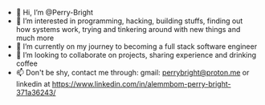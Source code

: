 - 👋 Hi, I’m @Perry-Bright
- 👀 I’m interested in programming, hacking, building stuffs, finding out how systems work, trying and tinkering around with new things and much more
- 🌱 I’m currently on my journey to becoming a full stack software engineer
- 💞️ I’m looking to collaborate on projects, sharing experience and drinking coffee
- 📫 Don't be shy, contact me through: gmail: perrybright@proton.me or linkedin at https://www.linkedin.com/in/alemmbom-perry-bright-371a36243/

<!---
Perry-Bright/Perry-Bright is a ✨ special ✨ repository because its `README.md` (this file) appears on your GitHub profile.
You can click the Preview link to take a look at your changes.
--->
